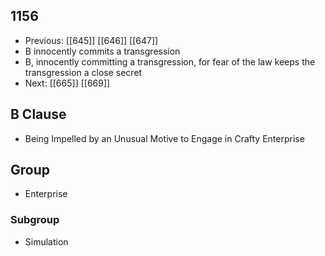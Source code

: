 ## 1156
- Previous: [[645]] [[646]] [[647]] 
- B innocently commits a transgression
- B, innocently committing a transgression, for fear of the law keeps the transgression a close secret
- Next: [[665]] [[669]] 

## B Clause
- Being Impelled by an Unusual Motive to Engage in Crafty Enterprise

## Group
- Enterprise

### Subgroup
- Simulation

